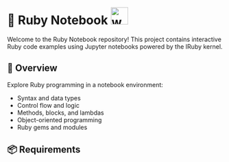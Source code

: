 # 📘 Ruby Notebook <img src="https://user-images.githubusercontent.com/72663882/171687151-bb31c996-c9d2-49c8-b593-734946893b23.gif" alt="waving hand gif" aria-hidden="true" width="40" />

Welcome to the Ruby Notebook repository! This project contains interactive Ruby code examples using Jupyter notebooks powered by the IRuby kernel.

## 🚀 Overview

Explore Ruby programming in a notebook environment:
- Syntax and data types
- Control flow and logic
- Methods, blocks, and lambdas
- Object-oriented programming
- Ruby gems and modules

## 📦 Requirements
